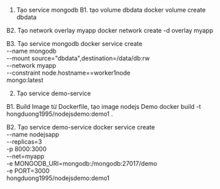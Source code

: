 1. Tạo service mongodb
B1. tạo volume dbdata
docker volume create dbdata

B2. Tạo network overlay myapp
docker network create -d overlay myapp

B3. Tạo service mongodb
docker service create \
--name mongodb \
--mount source="dbdata",destination=/data/db:rw \
--network myapp \
--constraint node.hostname==worker1node \
mongo:latest

2. Tạo service demo-service

B1. Build Image từ Dockerfile, tạo image nodejs Demo
docker build -t hongduong1995/nodejsdemo:demo1 .

B2. Tạo service demo-service
docker service create \
--name nodejsapp \
--replicas=3 \
-p 8000:3000 \
--net=myapp \
-e MONGODB_URI=mongodb:/mongodb:27017/demo \
-e PORT=3000 \
hongduong1995/nodejsdemo:demo1